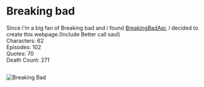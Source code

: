 # Breaking bad
Since i'm a big fan of Breaking bad and i found [BreakingBadApi](https://www.breakingbadapi.com/), i decided to create this webpage.(Include Better call saul)  
Characters: 62  
Episodes: 102  
Quotes: 70  
Death Count: 271  

##
![Breaking Bad](https://user-images.githubusercontent.com/73068793/149989891-66f76541-d1ae-41a7-9608-650b053bf2b9.png)

